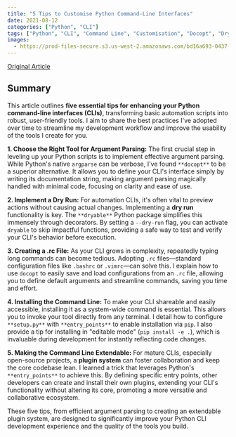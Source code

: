 ```yaml
---
title: "5 Tips to Customise Python Command-Line Interfaces"
date: 2021-08-12
categories: ["Python", "CLI"]
tags: ["Python", "CLI", "Command Line", "Customisation", "Docopt", "Dry Run", "RC File", "Installation", "Extendable"]
images:
  - https://prod-files-secure.s3.us-west-2.amazonaws.com/bd16a693-0437-45a1-9aec-255351a830a8/66ade2d7-f469-4b17-85b8-aadb59a64741/0xv6SdFc-C3wIBUXo?X-Amz-Algorithm=AWS4-HMAC-SHA256&X-Amz-Content-Sha256=UNSIGNED-PAYLOAD&X-Amz-Credential=ASIAZI2LB466Z5NA2C3K%2F20250724%2Fus-west-2%2Fs3%2Faws4_request&X-Amz-Date=20250724T230917Z&X-Amz-Expires=3600&X-Amz-Security-Token=IQoJb3JpZ2luX2VjEA4aCXVzLXdlc3QtMiJGMEQCIHGvcHlbMImY22%2B06QQlrvMRdEJ2401rBOJtv%2FPf2R4HAiBytYRaFR1kZT3Ii%2B5CBRYEOSeomFCEIdjNh9O4Ky9Jkir%2FAwg3EAAaDDYzNzQyMzE4MzgwNSIMgOHcgQ5NWpHsbVQfKtwDVIhSMOEPg4zJCuzZrd22cAzaNNlzaqulvRdfPIUO%2F9jafSEaM2Fkys1ExJCN8IHvI7VT65U7ftiUnj%2B4dRiE9rXrpPXRrgOyndVvPopIYNpJWTfKMzf03DgvR0sJCr8AOodYXHP%2BKmVYcEwkiHtVjlgUuhkaiUj0pORxZ%2Bbu%2F05e7fR%2FT9qE34c0G5hsoQ2ZZdMJtbRTqf2PNDrq4nZuECq0sGD78IMDBB%2B927%2B7AUCoCv5QBzc4SXsNYdum5vW4lKfReCibeSPvH81IZp2Nr0u%2FiaBNW4cVRt3YudLBNuZ%2F4snq4GOT9510F9l6pZpRH77TiyGeiZ2v9r1C%2F2WXFpBeJ70cPOBbwFT%2B14kWakT2nFqCamWoQROx07fJYsy8InV7n4%2FKasSzYJSTx66mLHGYAc9RotrFnWmMuchb1sz7MYN%2BGADcIa%2F2XVCWVu7pw1byqz02nWD5BPOAzG3GUUbfEBqKP2RvT8DMSl5SV5wYGNZjsgdqOooMQfiNLhcTGkCfCzHKavBx2ErmQ4knXDDMplYXfiI1JH4fUho%2BgqGIEJIlTdVzuKLS%2BDsz6lZIRclbrsFbqPI9L%2FJZIlbNPkvr007dsLhteIbY16uLNFDBNlzUcuJOafbvXlcwu9iKxAY6pgHzhCP0Zc5dOWAO0bA1MMa7RtcCeXfkRfvO5lGNOeBnZl9W6bkDMp0QjjFj1SUtkEnwqz2U9ti6bxixDbzmVI2Zv7%2FQIkeLmhGVm3uaVtGmv2dbub8EJ83o2a06zkIop6Sd0dUPNBy8pZIR3DG4zsW%2B6oOeluW4LfmlY96uhq%2BvD%2Fz8THHrT3Rd7NZIJABB8MUrbcQ%2B2zN1QAGEUntCQ9qag3lTxqBt&X-Amz-Signature=f81ab6b324173fea3e0c41d3c78e6f93a6e02d64fa3c7981dd49f7d9a752e66b&X-Amz-SignedHeaders=host&x-amz-checksum-mode=ENABLED&x-id=GetObject
---
```


[Original Article](https://betterprogramming.pub/5-tips-to-customise-python-command-line-interfaces-691b0b39f610)

## Summary

This article outlines **five essential tips for enhancing your Python command-line interfaces (CLIs)**, transforming basic automation scripts into robust, user-friendly tools. I aim to share the best practices I've adopted over time to streamline my development workflow and improve the usability of the tools I create for you.

**1. Choose the Right Tool for Argument Parsing:**
The first crucial step in leveling up your Python scripts is to implement effective argument parsing. While Python's native `argparse` can be verbose, I've found `**docopt**` to be a superior alternative. It allows you to define your CLI's interface simply by writing its documentation string, making argument parsing magically handled with minimal code, focusing on clarity and ease of use.

**2. Implement a Dry Run:**
For automation CLIs, it's often vital to preview actions without causing actual changes. Implementing a **dry run** functionality is key. The `**dryable**` Python package simplifies this immensely through decorators. By setting a `--dry-run` flag, you can activate `dryable` to skip impactful functions, providing a safe way to test and verify your CLI's behavior before execution.

**3. Creating a .rc File:**
As your CLI grows in complexity, repeatedly typing long commands can become tedious. Adopting `.rc` files—standard configuration files like `.bashrc` or `.vimrc`—can solve this. I explain how to use `docopt` to easily save and load configurations from an `.rc` file, allowing you to define default arguments and streamline commands, saving you time and effort.

**4. Installing the Command Line:**
To make your CLI shareable and easily accessible, installing it as a system-wide command is essential. This allows you to invoke your tool directly from any terminal. I detail how to configure `**setup.py**` with `**entry_points**` to enable installation via `pip`. I also provide a tip for installing in "editable mode" (`pip install -e .`), which is invaluable during development for instantly reflecting code changes.

**5. Making the Command Line Extendable:**
For mature CLIs, especially open-source projects, a **plugin system** can foster collaboration and keep the core codebase lean. I learned a trick that leverages Python's `**entry_points**` to achieve this. By defining specific entry points, other developers can create and install their own plugins, extending your CLI's functionality without altering its core, promoting a more versatile and collaborative ecosystem.

These five tips, from efficient argument parsing to creating an extendable plugin system, are designed to significantly improve your Python CLI development experience and the quality of the tools you build.
